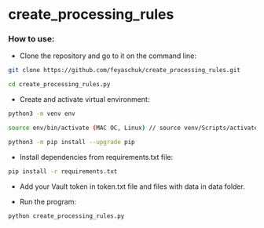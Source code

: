 # create_processing_rules

### How to use: 
* Clone the repository and go to it on the command line:
```bash
git clone https://github.com/feyaschuk/create_processing_rules.git
```
```bash
cd create_processing_rules.py
```
* Create and activate virtual environment:
```bash
python3 -m venv env
```
```bash
source env/bin/activate (MAC OC, Linux) // source venv/Scripts/activate (Windows)
```
```bash
python3 -m pip install --upgrade pip
```
* Install dependencies from requirements.txt file:
```bash
pip install -r requirements.txt
```
* Add your Vault token in token.txt file and files with data in data folder.

* Run the program:
```bash
python create_processing_rules.py
```

